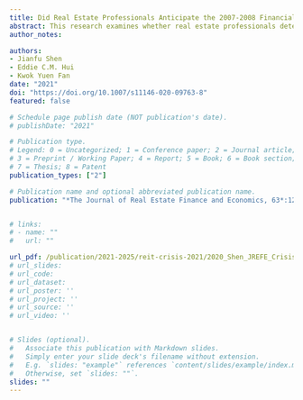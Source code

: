 ```yaml
---
title: Did Real Estate Professionals Anticipate the 2007-2008 Financial Crisis? Evidence from Insider Trading in the REITs
abstract: This research examines whether real estate professionals detected the property bubble and foresaw the consequent financial crisis of 2007-2008. By analysing the insider trading activities within REITs from 1996 to 2010, we find that REIT insiders reduced their holdings significantly during the real estate boom period as early as 2004, before the financial crisis. Difference-in-difference analysis reveals that REIT insiders cashed out their positions more aggressively than insiders in real estate and construction firms. The findings support the informed trader hypothesis that managers and employees in REITs anticipated the burst of the real estate bubble and the imminent financial crisis, and shifted their wealth away from the real estate market to avoid potential losses. We find no evidence to support the biased belief hypothesis (Cheng et al., 2014) that REIT insiders were over-optimistic during the real estate boom period or that their inside trading behaviour was affected by local market performance.
author_notes:

authors:
- Jianfu Shen
- Eddie C.M. Hui
- Kwok Yuen Fan
date: "2021"
doi: "https://doi.org/10.1007/s11146-020-09763-8"
featured: false

# Schedule page publish date (NOT publication's date).
# publishDate: "2021"

# Publication type.
# Legend: 0 = Uncategorized; 1 = Conference paper; 2 = Journal article;
# 3 = Preprint / Working Paper; 4 = Report; 5 = Book; 6 = Book section;
# 7 = Thesis; 8 = Patent
publication_types: ["2"]

# Publication name and optional abbreviated publication name.
publication: "*The Journal of Real Estate Finance and Economics, 63*:122-142"


# links:
# - name: ""
#   url: ""

url_pdf: /publication/2021-2025/reit-crisis-2021/2020_Shen_JREFE_Crisis.pdf
# url_slides: 
# url_code: 
# url_dataset: 
# url_poster: ''
# url_project: ''
# url_source: ''
# url_video: ''


# Slides (optional).
#   Associate this publication with Markdown slides.
#   Simply enter your slide deck's filename without extension.
#   E.g. `slides: "example"` references `content/slides/example/index.md`.
#   Otherwise, set `slides: ""`.
slides: ""
---
```


